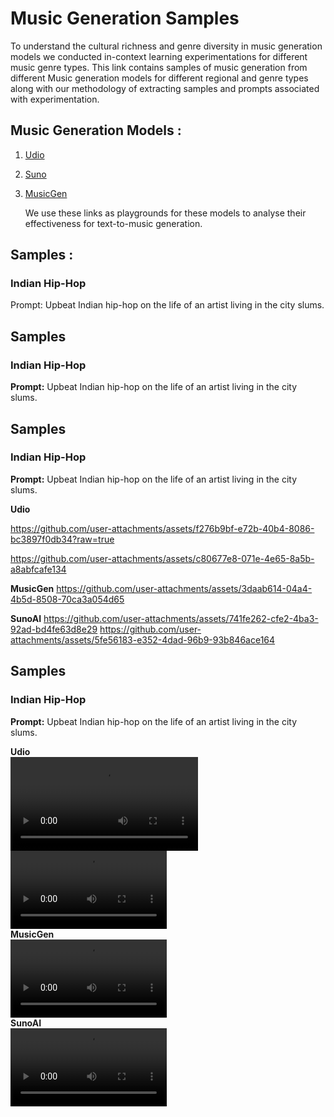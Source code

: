 # Music Generation Samples
To understand the cultural richness and genre diversity in music generation models we conducted in-context learning experimentations for different music genre types. This link contains samples of music generation from different Music generation models for different regional and genre types along with our methodology of extracting samples and prompts associated with experimentation.

## Music Generation Models : 
1. [Udio](https://www.udio.com/)
2. [Suno](https://suno.com/create)
3. [MusicGen](https://huggingface.co/spaces/facebook/MusicGen)
   
   We use these links as playgrounds for these models to analyse their effectiveness for text-to-music generation.

## Samples : 

### Indian Hip-Hop
Prompt: Upbeat Indian hip-hop on the life of an artist living in the city slums. 
## Samples

### Indian Hip-Hop
**Prompt:** Upbeat Indian hip-hop on the life of an artist living in the city slums.

## Samples

### Indian Hip-Hop
**Prompt:** Upbeat Indian hip-hop on the life of an artist living in the city slums.


**Udio**


https://github.com/user-attachments/assets/f276b9bf-e72b-40b4-8086-bc3897f0db34?raw=true


https://github.com/user-attachments/assets/c80677e8-071e-4e65-8a5b-a8abfcafe134

**MusicGen**
https://github.com/user-attachments/assets/3daab614-04a4-4b5d-8508-70ca3a054d65

**SunoAI**
https://github.com/user-attachments/assets/741fe262-cfe2-4ba3-92ad-bd4fe63d8e29
https://github.com/user-attachments/assets/5fe56183-e352-4dad-96b9-93b846ace164

## Samples

### Indian Hip-Hop
**Prompt:** Upbeat Indian hip-hop on the life of an artist living in the city slums.

<div>
<strong>Udio</strong>
<br>
<video controls>
  <source src="https://github.com/user-attachments/assets/64da35b6-5fc4-4c9b-b006-121b49319291" type="video/mp4">
  Your browser does not support the video tag.
</video>
<br>
<video controls width="250">
  <source src="https://github.com/user-attachments/assets/27e7aed8-2ba0-4b6d-93fc-4e4e6d5c9876" type="video/mp4">
  Your browser does not support the video tag.
</video>
</div>

<div>
<strong>MusicGen</strong>
<br>
<video controls width="250">
  <source src="https://github.com/user-attachments/assets/cdf12fd8-fb78-4b9c-a35f-5417de3564aa" type="video/mp4">
  Your browser does not support the video tag.
</video>
</div>

<div>
<strong>SunoAI</strong>
<br>
<video controls width="250">
  <source src="https://github.com/user-attachments/assets/1031e366-4028-4433-8b4e-f26e0794c9b4" type="video/mp4">
  Your browser does not support the video tag.
</video>
</div>
